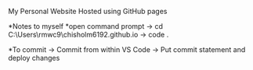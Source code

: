 My Personal Website
Hosted using GitHub pages



*Notes to myself
*open command prompt ->  cd C:\Users\rmwc9\chisholm6192.github.io
-> code .

*To commit -> Commit from within VS Code
-> Put commit statement and deploy changes
